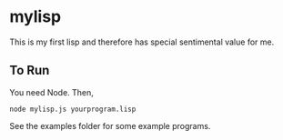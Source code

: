 mylisp
======

This is my first lisp and therefore has special sentimental value for me.

## To Run

You need Node. Then,

```
node mylisp.js yourprogram.lisp
```

See the examples folder for some example programs.
